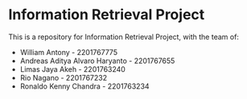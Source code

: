 # Information Retrieval Project
This is a repository for Information Retrieval Project, with the team of:
- William Antony - 2201767775
- Andreas Aditya Alvaro Haryanto - 2201767655
- Limas Jaya Akeh - 2201763240
- Rio Nagano - 2201767232
- Ronaldo Kenny Chandra - 2201763234
